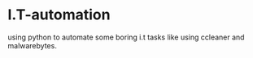 # I.T-automation
using python to automate some boring i.t tasks like using ccleaner and malwarebytes. 
